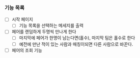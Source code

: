 ### 기능 목록
- [ ] 시작 페이지
  - [ ] 기능 목록을 선택하는 메세지를 출력

- [ ] 페어를 랜덤하게 두명씩 만나게 한다
  - [ ] 마지막에 페어가 한명이 남는다면(홀수), 마지막 팀은 홀수로 한다
  - [ ] 예전에 만난 적이 있는 사람과 매칭이되면 다른 사람으로 바꾼다.

- [ ] 페어의 조회 기능